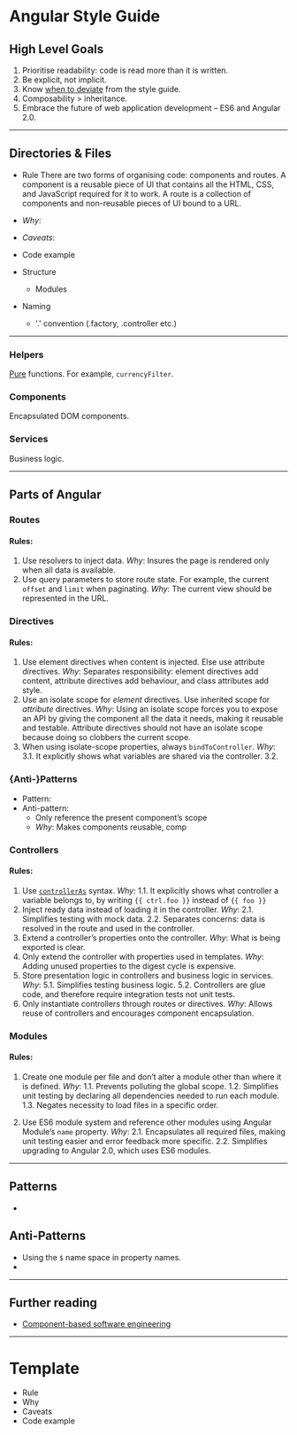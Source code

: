 # Angular Style Guide

## High Level Goals

1. Prioritise readability: code is read more than it is written.
2. Be explicit, not implicit.
3. Know [when to deviate](http://legacy.python.org/dev/peps/pep-0008/#a-foolish-consistency-is-the-hobgoblin-of-little-minds) from the style guide. 
4. Composability > inheritance.
5. Embrace the future of web application development – ES6 and Angular 2.0.

---


## Directories & Files

- Rule
  There are two forms of organising code: components and routes. A component is a reusable piece of UI that contains all the HTML, CSS, and JavaScript required for it to work. A route is a collection of components and non-reusable pieces of UI bound to a URL.

- _Why_:
- _Caveats_:
- Code example

- Structure
  - Modules
- Naming
  - '.' convention (.factory, .controller etc.)

---

### Helpers
[Pure](http://en.wikipedia.org/wiki/Pure_function) functions. For example, `currencyFilter`.

### Components
Encapsulated DOM components.

### Services
Business logic.

---

## Parts of Angular

### Routes

#### Rules:
  1. Use resolvers to inject data.
  _Why_: Insures the page is rendered only when all data is available.
  2. Use query parameters to store route state. For example, the current `offset` and `limit` when paginating.
  _Why_: The current view should be represented in the URL.

### Directives

#### Rules:
  1. Use element directives when content is injected. Else use attribute directives.
  _Why_: Separates responsibility: element directives add content, attribute directives add behaviour, and class attributes add style.
  2. Use an isolate scope for _element_ directives. Use inherited scope for _attribute_ directives.
  _Why_: Using an isolate scope forces you to expose an API by giving the component all the data it needs, making it reusable and testable. Attribute directives should not have an isolate scope because doing so clobbers the current scope.
  3. When using isolate-scope properties, always `bindToController`.
  _Why_:
    3.1. It explicitly shows what variables are shared via the controller.
    3.2.

### {Anti-}Patterns
  - Pattern:
  - Anti-pattern:
    - Only reference the present component’s scope
    - _Why_: Makes components reusable, comp

### Controllers

#### Rules:
  1. Use [`controllerAs`](http://toddmotto.com/digging-into-angulars-controller-as-syntax/) syntax.
  _Why_:
    1.1. It explicitly shows what controller a variable belongs to, by writing `{{ ctrl.foo }}` instead of `{{ foo }}`
  2. Inject ready data instead of loading it in the controller.
  _Why_:
    2.1. Simplifies testing with mock data.
    2.2. Separates concerns: data is resolved in the route and used in the controller.
  3. Extend a controller’s properties onto the controller.
  _Why_: What is being exported is clear.
  4. Only extend the controller with properties used in templates.
  _Why_: Adding unused properties to the digest cycle is expensive.
  5. Store presentation logic in controllers and business logic in services.
  _Why_:
    5.1. Simplifies testing business logic.
    5.2. Controllers are glue code, and therefore require integration tests not unit tests.
  6. Only instantiate controllers through routes or directives.
  _Why_: Allows reuse of controllers and encourages component encapsulation.

### Modules

#### Rules:

  1. Create one module per file and don’t alter a module other than where it is defined.
  _Why_:
    1.1. Prevents polluting the global scope.
    1.2. Simplifies unit testing by declaring all dependencies needed to run each module.
    1.3. Negates necessity to load files in a specific order.

  2. Use ES6 module system and reference other modules using Angular Module’s `name` property.
  _Why_:
    2.1. Encapsulates all required files, making unit testing easier and error feedback more specific.
    2.2. Simplifies upgrading to Angular 2.0, which uses ES6 modules.
    

---

## Patterns
- 

## Anti-Patterns
- Using the `$` name space in property names.
- 

---

## Further reading
- [Component-based software engineering](http://en.wikipedia.org/wiki/Component-based_software_engineering)

---

# Template
- Rule
- Why
- Caveats
- Code example
